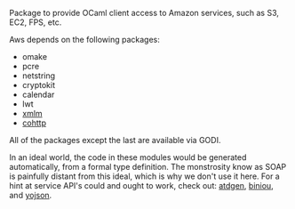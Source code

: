 Package to provide OCaml client access to Amazon services, such as S3,
EC2, FPS, etc.

Aws depends on the following packages:

-  omake
-  pcre
-  netstring
-  cryptokit
-  calendar
-  lwt
-  [xmlm](http://github.com/samoht/xmlm)
-  [cohttp](http://github.com/avsm/ocaml-cohttp)

All of the packages except the last are available via GODI.  

In an ideal world, the code in these modules would be generated
automatically, from a formal type definition.  The monstrosity know as
SOAP is painfully distant from this ideal, which is why we don't use
it here.  For a hint at service API's could and ought to work, check
out: [atdgen](http://oss.wink.com/atdgen/),
[biniou](http://martin.jambon.free.fr/biniou.html), and [yojson](
http://martin.jambon.free.fr/yojson.html).